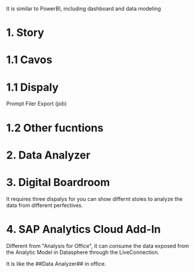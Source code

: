 
It is similar to PowerBI, including dashboard and data modeling 

# 1. Story 

# 1.1 Cavos 

# 1.1 Dispaly 
Prompt Filer 
Export (job)
# 1.2 Other fucntions 

# 2. Data Analyzer


# 3. Digital Boardroom
It requires three dispalys for you can show differnt stoies to analyze the data from different perfectives.


# 4. SAP Analytics Cloud Add-In
Different from "Analysis for Office", it can consume the data exposed from the Analytic Model in Datasphere through the LiveConnection.

It is like the ##Data Analyzer## in office.
